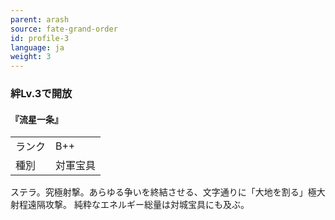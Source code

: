 ```yaml
---
parent: arash
source: fate-grand-order
id: profile-3
language: ja
weight: 3
---
```


### 絆Lv.3で開放

#### 『流星一条』

<table>
  <tr><td>ランク</td><td>B++</td></tr>
  <tr><td>種別</td><td>対軍宝具</td></tr>
</table>

ステラ。究極射撃。あらゆる争いを終結させる、文字通りに「大地を割る」極大射程遠隔攻撃。
純粋なエネルギー総量は対城宝具にも及ぶ。
